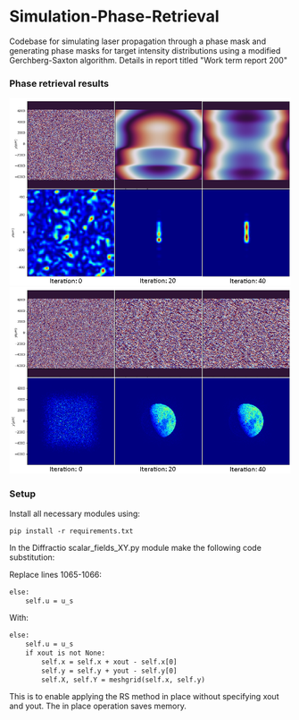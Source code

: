 # Simulation-Phase-Retrieval
Codebase for simulating laser propagation through a phase mask and generating phase masks for target intensity distributions using a modified Gerchberg-Saxton algorithm. Details in report titled "Work term report 200"

### Phase retrieval results
![plot](./report_images/line_target_results.png)
![plot](./report_images/moon_target_results.png)

### Setup
Install all necessary modules using:

    pip install -r requirements.txt

In the Diffractio scalar_fields_XY.py module make the following code substitution:

Replace lines 1065-1066:

    else:
        self.u = u_s

With:

    else:
        self.u = u_s
        if xout is not None:
            self.x = self.x + xout - self.x[0]
            self.y = self.y + yout - self.y[0]
            self.X, self.Y = meshgrid(self.x, self.y)

This is to enable applying the RS method in place without specifying xout and yout. The in place operation saves memory.
